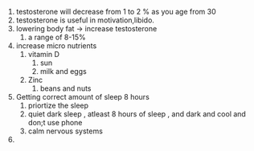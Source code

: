 1. testosterone will decrease from 1 to 2 % as you age from 30
2. testosterone is useful in motivation,libido.
3. lowering body fat -> increase testosterone 
	1.  a range of 8-15%
4. increase micro nutrients 
	1. vitamin D
		1. sun 
		2. milk and eggs
	2. Zinc 
		1. beans and nuts
5. Getting correct amount of sleep 8 hours 
	1. priortize the sleep 
	2. quiet dark sleep , atleast 8 hours of sleep , and dark and cool and don;t use phone 
	3. calm nervous systems 
6. 